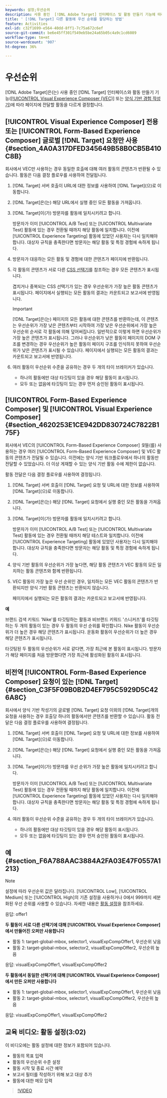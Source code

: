 ```yaml
---
keywords: 설정;우선순위
description: 사용 중인  [!DNL Adobe Target] 인터페이스 및 활동 만들기 기능에 따라  [!DNL Target] 페이지에 전달할 활동을 다르게 결정하는 방법에 대해 알아봅니다.
title: ' [!DNL Target] 다른 활동에 우선 순위를 할당하는 방법'
feature: Activities
exl-id: c32f1699-e564-40dd-8ff1-7c75a672c6ef
source-git-commit: be6e45ff301f549eb5be24a65b05c4a9c1cd6089
workflow-type: tm+mt
source-wordcount: '907'
ht-degree: 36%

---
```


# 우선순위

[!DNL Adobe Target]은(는) 사용 중인 [!DNL Target] 인터페이스와 활동 만들기 기능([[!UICONTROL Visual Experience Composer (VEC)]](/help/main/c-experiences/c-visual-experience-composer/visual-experience-composer.md) 또는 [양식 기반 경험 작성기](/help/main/c-experiences/form-experience-composer.md))에 따라 페이지에 전달할 활동을 다르게 결정합니다.

## [!UICONTROL Visual Experience Composer] 전용 또는 [!UICONTROL Form-Based Experience Composer] 글로벌 [!DNL Target] 요청만 사용 {#section_4A0A317DFED345649B58B0CB5B410C8B}

회사에서 VEC만 사용하는 경우 동일한 호출에 대해 여러 활동의 콘텐츠가 반환될 수 있습니다. 활동은 다음 결정 플로우를 사용하여 전달됩니다.

1. [!DNL Target] 서버 호출이 URL에 대한 정보를 사용하여 [!DNL Target]&#x200B;(으)로 이동합니다.
1. [!DNL Target]은(는) 해당 URL에서 실행 중인 모든 활동을 가져옵니다.
1. [!DNL Target]이(가) 방문자를 활동에 일치시키려고 합니다.

   방문자가 이미 [!UICONTROL A/B Test] 또는 [!UICONTROL Multivariate Test] 활동에 있는 경우 전환될 때까지 해당 활동에 일치합니다. 이전에 [!UICONTROL Experience Targeting] 활동에 있었던 사용자는 다시 일치해야 합니다. 대상자 규칙을 충족한다면 방문자는 해당 활동 및 특정 경험에 속하게 됩니다.

1. 방문자가 대응하는 모든 활동 및 경험에 대한 콘텐츠가 페이지에 반환됩니다.
1. 각 활동의 콘텐츠가 서로 다른 [CSS 선택기](/help/main/c-experiences/c-visual-experience-composer/vec-selectors.md#concept_4EB7663E255F439B8D24079D23479337)를 참조하는 경우 모든 콘텐츠가 표시됩니다.

   겹치거나 중복되는 CSS 선택기가 있는 경우 우선순위가 가장 높은 활동 콘텐츠가 표시됩니다. 페이지에서 실행되는 모든 활동의 결과는 카운트되고 보고서에 반영됩니다.

   >[!IMPORTANT]
   >
   >[!DNL Target]은(는) 페이지의 모든 활동에 대한 콘텐츠를 반환하는데, 이 콘텐츠는 우선순위가 가장 낮은 콘텐츠부터 시작하여 가장 낮은 우선순위에서 가장 높은 우선순위 순서로 각 활동에 의해 덮어써집니다. 일반적으로 이렇게 하면 우선순위가 가장 높은 콘텐츠가 표시됩니다. 그러나 우선순위가 낮은 활동이 페이지의 DOM 구조를 변경하는 경우 우선순위가 높은 활동이 페이지 구조를 인식하지 못하여 우선순위가 낮은 콘텐츠가 표시될 수 있습니다. 페이지에서 실행되는 모든 활동의 결과는 카운트되고 보고서에 반영됩니다.

1. 여러 활동이 우선순위 수준을 공유하는 경우 두 개의 타이 브레이커가 있습니다.

   * 하나의 활동에만 대상 타깃팅이 있을 경우 해당 활동이 표시됩니다.
   * 모두 또는 없음에 타깃팅이 있는 경우 먼저 승인된 활동이 표시됩니다.

## [!UICONTROL Form-Based Experience Composer] 및 [!UICONTROL Visual Experience Composer] {#section_4620253E1CE942DD830724C7822B175F}

회사에서 VEC의 [!UICONTROL Form-Based Experience Composer] *및*&#x200B;을(를) 사용하는 경우 여러 [!UICONTROL Form-Based Experience Composer] 및 VEC 활동의 콘텐츠가 전달될 수 있습니다. 이전에는 양식 기반 워크플로우에서 하나의 활동만 전달할 수 있었습니다. 더 이상 게재할 수 있는 양식 기반 활동 수에 제한이 없습니다.

활동 전달은 다음 결정 플로우를 사용하여 결정됩니다.

1. [!DNL Target] 서버 호출이 [!DNL Target] 요청 및 URL에 대한 정보를 사용하여 [!DNL Target]&#x200B;(으)로 이동합니다.
1. [!DNL Target]은(는) 해당 [!DNL Target] 요청에서 실행 중인 모든 활동을 가져옵니다.
1. [!DNL Target]이(가) 방문자를 활동에 일치시키려고 합니다.

   방문자가 이미 [!UICONTROL A/B Test] 또는 [!UICONTROL Multivariate Test] 활동에 있는 경우 전환될 때까지 해당 테스트와 일치합니다. 이전에 [!UICONTROL Experience Targeting] 활동에 있었던 사용자는 다시 일치해야 합니다. 대상자 규칙을 충족한다면 방문자는 해당 활동 및 특정 경험에 속하게 됩니다.

1. 양식 기반 활동의 우선순위가 가장 높다면, 해당 활동 콘텐츠가 VEC 활동의 모든 일치하는 활동 콘텐츠와 함께 반환됩니다.
1. VEC 활동이 가장 높은 우선 순위인 경우, 일치하는 모든 VEC 활동의 콘텐츠가 반환되지만 양식 기반 활동 콘텐츠는 반환되지 않습니다.

   페이지에서 실행되는 모든 활동의 결과는 카운트되고 보고서에 반영됩니다.

**예**

브랜드 검색 키워드 &#39;Nike&#39;를 타깃팅하는 활동과 비브랜드 키워드 &#39;스니커즈&#39;를 타깃팅하는 두 개의 활동이 있는 경우 두 활동의 우선 순위를 확인합니다. Nike 활동이 우선순위가 더 높은 경우 해당 콘텐츠가 표시됩니다. 운동화 활동이 우선순위가 더 높은 경우 해당 콘텐츠가 표시됩니다.

타깃팅된 두 활동의 우선순위가 서로 같다면, 가장 최근에 본 활동이 표시됩니다. 방문자가 해당 페이지를 처음 방문했다면 가장 최근에 활성화된 활동이 표시됩니다.

## 비전역 [!UICONTROL Form-Based Experience Composer] 요청이 있는 [!DNL Target] {#section_C3F5F09B0B2D4EF795C5929D5C426A8C}

회사에서 양식 기반 작성기의 글로벌 [!DNL Target] 요청 이외의 [!DNL Target]개의 요청을 사용하는 경우 호출당 하나의 활동에서만 콘텐츠를 반환할 수 있습니다. 활동 전달은 다음 결정 플로우를 사용하여 결정됩니다.

1. [!DNL Target] 서버 호출이 [!DNL Target] 요청 및 URL에 대한 정보를 사용하여 [!DNL Target]&#x200B;(으)로 이동합니다.
1. [!DNL Target]은(는) 해당 [!DNL Target] 요청에서 실행 중인 모든 활동을 가져옵니다.
1. [!DNL Target]이(가) 방문자를 우선 순위가 가장 높은 활동에 일치시키려고 합니다.

   방문자가 이미 [!UICONTROL A/B Test] 또는 [!UICONTROL Multivariate Test] 활동에 있는 경우 전환될 때까지 해당 활동에 일치합니다. 이전에 [!UICONTROL Experience Targeting] 활동에 있었던 사용자는 다시 일치해야 합니다. 대상자 규칙을 충족한다면 방문자는 해당 활동 및 특정 경험에 속하게 됩니다.

1. 여러 활동이 우선순위 수준을 공유하는 경우 두 개의 타이 브레이커가 있습니다.

   * 하나의 활동에만 대상 타깃팅이 있을 경우 해당 활동이 표시됩니다.
   * 모두 또는 없음에 타깃팅이 있는 경우 먼저 승인된 활동이 표시됩니다.

## 예 {#section_F6A788AAC3884A2FA03E47F0557A1213}

>[!NOTE]
>
>설정에 따라 우선순위 값은 달라집니다. [!UICONTROL Low], [!UICONTROL Medium] 또는 [!UICONTROL High]의 기존 설정을 사용하거나 0에서 999까지 세분화된 우선 순위를 사용할 수 있습니다. 자세한 내용은 [활동 설정](/help/main/c-activities/activity-settings.md#task_C6B2FF8374724933BE79A83549B9CD02)을 참조하세요.

응답: offer1

**두 활동이 서로 다른 선택기에 대해 [!UICONTROL Visual Experience Composer]에서 만들어진 오퍼만 사용합니다**

* 활동 1: target-global-mbox, selector1, visualExpCompOffer1, 우선순위 낮음
* 활동 2: target-global-mbox, selector2, visualExpCompOffer2, 우선순위 높음

응답: visualExpCompOffer1, visualExpCompOffer2

**두 활동에서 동일한 선택기에 대해 [!UICONTROL Visual Experience Composer]에서 만든 오퍼만 사용합니다**

* 활동 1: target-global-mbox, selector1, visualExpCompOffer1, 우선순위 낮음
* 활동 2: target-global-mbox, selector1, visualExpCompOffer2, 우선순위 높음

응답: visualExpCompOffer1, visualExpCompOffer2

## 교육 비디오: 활동 설정(3:02)

이 비디오에는 활동 설정에 대한 정보가 포함되어 있습니다.

* 활동의 목표 입력
* 활동의 우선순위 수준 설정
* 활동 시작 및 종료 시간 예약
* 보고서 필터를 작성하기 위해 보고 대상 추가
* 활동에 대한 메모 입력

>[!VIDEO](https://video.tv.adobe.com/v/17381)
